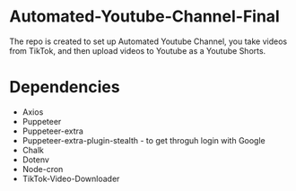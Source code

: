 # Automated-Youtube-Channel-Final

The repo is created to set up Automated Youtube Channel, you take videos from TikTok, and then upload videos to Youtube as a Youtube Shorts.

# Dependencies
- Axios
- Puppeteer
- Puppeteer-extra
- Puppeteer-extra-plugin-stealth - to get throguh login with Google
- Chalk
- Dotenv
- Node-cron
- TikTok-Video-Downloader
